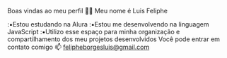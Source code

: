 Boas vindas ao meu perfil 💙💙
Meu nome é Luis Feliphe

:▪️Estou estudando na Alura
:▪️Estou me desenvolvendo na linguagem JavaScript
:▪️Utilizo esse espaço para minha organização e compartilhamento dos meu projetos desenvolvidos
Você pode entrar em contato comigo 📫
felipheborgesluis@gmail.com
